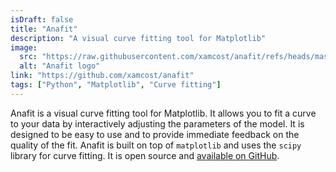 ```yaml
---
isDraft: false
title: "Anafit"
description: "A visual curve fitting tool for Matplotlib"
image:
  src: "https://raw.githubusercontent.com/xamcost/anafit/refs/heads/master/anafit/ui/ana_icon.svg"
  alt: "Anafit logo"
link: "https://github.com/xamcost/anafit"
tags: ["Python", "Matplotlib", "Curve fitting"]
---
```


Anafit is a visual curve fitting tool for Matplotlib. It allows you to fit a curve to your data by interactively adjusting the parameters of the model. It is designed to be easy to use and to provide immediate feedback on the quality of the fit. Anafit is built on top of `matplotlib` and uses the `scipy` library for curve fitting. It is open source and [available on GitHub](https://github.com/xamcost/anafit). 
